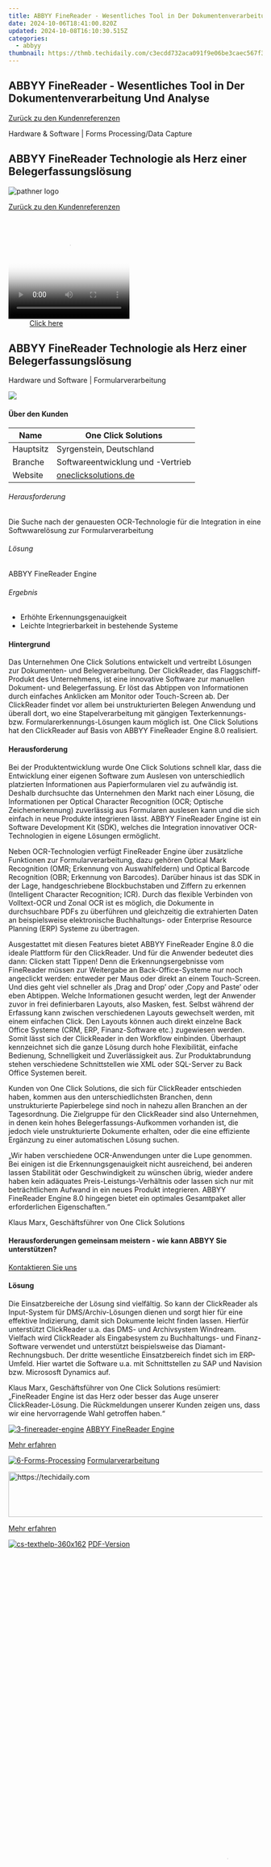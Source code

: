 ```yaml
---
title: ABBYY FineReader - Wesentliches Tool in Der Dokumentenverarbeitung Und Analyse
date: 2024-10-06T18:41:00.820Z
updated: 2024-10-08T16:10:30.515Z
categories:
  - abbyy
thumbnail: https://thmb.techidaily.com/c3ecdd732aca091f9e06be3caec567f3fcd17c056bf2dd14982465e8c7b5b6a1.jpg
---
```


## ABBYY FineReader - Wesentliches Tool in Der Dokumentenverarbeitung Und Analyse

[Zurück zu den Kundenreferenzen](https://tools.techidaily.com/abbyy/products/)

Hardware & Software | Forms Processing/Data Capture

## ABBYY FineReader Technologie als Herz einer Belegerfassungslösung

![pathner logo](https://content.abbyy.com/-/media/project/abbyy/abbyy/logos-white/de/71615.png?h=40&iar=0&w=120)

[Zurück zu den Kundenreferenzen](https://tools.techidaily.com/abbyy/products/)

<!-- affiliate ads begin -->
<span id="1265663">
					<video width="240" height="200" style="cursor:pointer"
           poster="//a.impactradius-go.com/display-clicktoplayimage/1265663.png"
           onclick="if(!this.playClicked){this.play();this.setAttribute('controls',true);this.playClicked=true;}">
	   <source src="//a.impactradius-go.com/display-ad/4482-1265663">
	   <img src="//a.impactradius-go.com/display-clicktoplayimage/1265663.png" style="border: none; height: 100%; width: 100%; object-fit: contain">
	</video>
	<div style="width:150px;text-align:center"><a href="javascript:window.open(decodeURIComponent('https%3A%2F%2Fmartinic.evyy.net%2Fc%2F5597632%2F1265663%2F4482'), '_blank');void(0);">Click here</a></div>
</span>
<img height="0" width="0" src="https://imp.pxf.io/i/5597632/1265663/4482" style="position:absolute;visibility:hidden;" border="0" />
<!-- affiliate ads end -->

## ABBYY FineReader Technologie als Herz einer Belegerfassungslösung

Hardware und Software | Formularverarbeitung 

![](https://static1.abbyy.com/abbyycommedia/16422/4208e_cs__0000s_0003_australia-canon.png) 

#### Über den Kunden

| Name      | One Click Solutions                                       |
| --------- | --------------------------------------------------------- |
| Hauptsitz | Syrgenstein, Deutschland                                  |
| Branche   | Softwareentwicklung und -Vertrieb                         |
| Website   | [oneclicksolutions.de](https://www.oneclicksolutions.de/) |

###### Herausforderung

Die Suche nach der genauesten OCR-Technologie für die Integration in eine Softwwarelösung zur Formularverarbeitung  

###### Lösung

ABBYY FineReader Engine

###### Ergebnis

* Erhöhte Erkennungsgenauigkeit
* Leichte Integrierbarkeit in bestehende Systeme

#### Hintergrund

Das Unternehmen One Click Solutions entwickelt und vertreibt Lösungen zur Dokumenten- und Belegverarbeitung. Der ClickReader, das Flaggschiff-Produkt des Unternehmens, ist eine innovative Software zur manuellen Dokument- und Belegerfassung. Er löst das Abtippen von Informationen durch einfaches Anklicken am Monitor oder Touch-Screen ab. Der ClickReader findet vor allem bei unstrukturierten Belegen Anwendung und überall dort, wo eine Stapelverarbeitung mit gängigen Texterkennungs- bzw. Formularerkennungs-Lösungen kaum möglich ist. One Click Solutions hat den ClickReader auf Basis von ABBYY FineReader Engine 8.0 realisiert.

#### Herausforderung

Bei der Produktentwicklung wurde One Click Solutions schnell klar, dass die Entwicklung einer eigenen Software zum Auslesen von unterschiedlich platzierten Informationen aus Papierformularen viel zu aufwändig ist. Deshalb durchsuchte das Unternehmen den Markt nach einer Lösung, die Informationen per Optical Character Recognition (OCR; Optische Zeichenerkennung) zuverlässig aus Formularen auslesen kann und die sich einfach in neue Produkte integrieren lässt. ABBYY FineReader Engine ist ein Software Development Kit (SDK), welches die Integration innovativer OCR-Technologien in eigene Lösungen ermöglicht.

Neben OCR-Technologien verfügt FineReader Engine über zusätzliche Funktionen zur Formularverarbeitung, dazu gehören Optical Mark Recognition (OMR; Erkennung von Auswahlfeldern) und Optical Barcode Recognition (OBR; Erkennung von Barcodes). Darüber hinaus ist das SDK in der Lage, handgeschriebene Blockbuchstaben und Ziffern zu erkennen (Intelligent Character Recognition; ICR). Durch das flexible Verbinden von Volltext-OCR und Zonal OCR ist es möglich, die Dokumente in durchsuchbare PDFs zu überführen und gleichzeitig die extrahierten Daten an beispielsweise elektronische Buchhaltungs- oder Enterprise Resource Planning (ERP) Systeme zu übertragen.

Ausgestattet mit diesen Features bietet ABBYY FineReader Engine 8.0 die ideale Plattform für den ClickReader. Und für die Anwender bedeutet dies dann: Clicken statt Tippen! Denn die Erkennungsergebnisse vom FineReader müssen zur Weitergabe an Back-Office-Systeme nur noch angeclickt werden: entweder per Maus oder direkt an einem Touch-Screen. Und dies geht viel schneller als ‚Drag and Drop’ oder ‚Copy and Paste’ oder eben Abtippen. Welche Informationen gesucht werden, legt der Anwender zuvor in frei definierbaren Layouts, also Masken, fest. Selbst während der Erfassung kann zwischen verschiedenen Layouts gewechselt werden, mit einem einfachen Click. Den Layouts können auch direkt einzelne Back Office Systeme (CRM, ERP, Finanz-Software etc.) zugewiesen werden. Somit lässt sich der ClickReader in den Workflow einbinden. Überhaupt kennzeichnet sich die ganze Lösung durch hohe Flexibilität, einfache Bedienung, Schnelligkeit und Zuverlässigkeit aus. Zur Produktabrundung stehen verschiedene Schnittstellen wie XML oder SQL-Server zu Back Office Systemen bereit.

Kunden von One Click Solutions, die sich für ClickReader entschieden haben, kommen aus den unterschiedlichsten Branchen, denn unstrukturierte Papierbelege sind noch in nahezu allen Branchen an der Tagesordnung. Die Zielgruppe für den ClickReader sind also Unternehmen, in denen kein hohes Belegerfassungs-Aufkommen vorhanden ist, die jedoch viele unstrukturierte Dokumente erhalten, oder die eine effiziente Ergänzung zu einer automatischen Lösung suchen.  

 „Wir haben verschiedene OCR-Anwendungen unter die Lupe genommen. Bei einigen ist die Erkennungsgenauigkeit nicht ausreichend, bei anderen lassen Stabilität oder Geschwindigkeit zu wünschen übrig, wieder andere haben kein adäquates Preis-Leistungs-Verhältnis oder lassen sich nur mit beträchtlichem Aufwand in ein neues Produkt integrieren. ABBYY FineReader Engine 8.0 hingegen bietet ein optimales Gesamtpaket aller erforderlichen Eigenschaften.“

 Klaus Marx, Geschäftsführer von One Click Solutions

#### Herausforderungen gemeinsam meistern - wie kann ABBYY Sie unterstützen?  

[Kontaktieren Sie uns](https://tools.techidaily.com/abbyy/products/) 

#### Lösung

Die Einsatzbereiche der Lösung sind vielfältig. So kann der ClickReader als Input-System für DMS/Archiv-Lösungen dienen und sorgt hier für eine effektive Indizierung, damit sich Dokumente leicht finden lassen. Hierfür unterstützt ClickReader u.a. das DMS- und Archivsystem Windream. Vielfach wird ClickReader als Eingabesystem zu Buchhaltungs- und Finanz-Software verwendet und unterstützt beispielsweise das Diamant-Rechnungsbuch. Der dritte wesentliche Einsatzbereich findet sich im ERP-Umfeld. Hier wartet die Software u.a. mit Schnittstellen zu SAP und Navision bzw. Micrososft Dynamics auf.

Klaus Marx, Geschäftsführer von One Click Solutions resümiert: „FineReader Engine ist das Herz oder besser das Auge unserer ClickReader-Lösung. Die Rückmeldungen unserer Kunden zeigen uns, dass wir eine hervorragende Wahl getroffen haben.“

[![3-finereader-engine](https://static2.abbyy.com/abbyycommedia/14346/3-finereader-engine.jpg)](https://tools.techidaily.com/abbyy/products/) [ABBYY FineReader Engine](https://tools.techidaily.com/abbyy/products/) 

[Mehr erfahren](https://tools.techidaily.com/abbyy/products/) 

[![6-Forms-Processing](https://static4.abbyy.com/abbyycommedia/14356/6-forms-processing.jpg)](https://tools.techidaily.com/abbyy/products/) [Formularverarbeitung](https://tools.techidaily.com/abbyy/products/) 

<!-- affiliate ads begin -->
<a href="https://unicoeye.pxf.io/c/5597632/2134247/18498" target="_top" id="2134247">
  <img src="//a.impactradius-go.com/display-ad/18498-2134247" border="0" alt="https://techidaily.com" width="728" height="90"/>
</a>
<img height="0" width="0" src="https://unicoeye.pxf.io/i/5597632/2134247/18498" style="position:absolute;visibility:hidden;" border="0" />
<!-- affiliate ads end -->

[Mehr erfahren](https://tools.techidaily.com/abbyy/products/) 

[![cs-texthelp-360x162](https://static2.abbyy.com/abbyycommedia/15361/cs-texthelp-360x162.jpg)](https://static4.abbyy.com/abbyycommedia/6136/cs-ocs-fr8-engine-d.pdf "PDF-Version") [PDF-Version](https://static4.abbyy.com/abbyycommedia/6136/cs-ocs-fr8-engine-d.pdf "PDF-Version") 

<!-- affiliate ads begin -->
<span id="1793213">
					<video width="864" height="1296" style="cursor:pointer"
           poster="//a.impactradius-go.com/display-clicktoplayimage/1793213.png"
           onclick="if(!this.playClicked){this.play();this.setAttribute('controls',true);this.playClicked=true;}">
	   <source src="//a.impactradius-go.com/display-ad/19135-1793213">
	   <img src="//a.impactradius-go.com/display-clicktoplayimage/1793213.png" style="border: none; height: 100%; width: 100%; object-fit: contain">
	</video>
	<div style="width:540px;text-align:center"><a href="javascript:window.open(decodeURIComponent('https%3A%2F%2Ftinyland.pxf.io%2Fc%2F5597632%2F1793213%2F19135'), '_blank');void(0);">Click here</a></div>
</span>
<img height="0" width="0" src="https://imp.pxf.io/i/5597632/1793213/19135" style="position:absolute;visibility:hidden;" border="0" />
<!-- affiliate ads end -->

[Zum Dokument](https://static4.abbyy.com/abbyycommedia/6136/cs-ocs-fr8-engine-d.pdf "PDF-Version") 

###### Like, share or repost

Teilen  True ?  : "" 

[Mehr über ABBYY](https://tools.techidaily.com/abbyy/products/) 

[Alle ABBYY-Niederlassungen](https://tools.techidaily.com/abbyy/products/) 

<!-- affiliate ads begin -->
<a href="https://aligracehair.sjv.io/c/5597632/1886048/19272" target="_top" id="1886048">
  <img src="//a.impactradius-go.com/display-ad/19272-1886048" border="0" alt="https://techidaily.com" width="728" height="90"/>
</a>
<img height="0" width="0" src="https://aligracehair.sjv.io/i/5597632/1886048/19272" style="position:absolute;visibility:hidden;" border="0" />
<!-- affiliate ads end -->

### Sind Sie bereit, mit einem Experten zu sprechen?

Wir würden Sie gerne auf Ihrem Weg zur Automatisierung unterstützen.

[Kontaktieren Sie uns](https://tools.techidaily.com/abbyy/products/)

<ins class="adsbygoogle"
     style="display:block"
     data-ad-format="autorelaxed"
     data-ad-client="ca-pub-7571918770474297"
     data-ad-slot="1223367746"></ins>

<ins class="adsbygoogle"
     style="display:block"
     data-ad-client="ca-pub-7571918770474297"
     data-ad-slot="8358498916"
     data-ad-format="auto"
     data-full-width-responsive="true"></ins>

<span class="atpl-alsoreadstyle">Also read:</span>
<div><ul>
<li><a href="https://facebook-video-recording.techidaily.com/new-from-likes-to-leads-top-30-tactics-for-social-media-success-for-2024/"><u>[New] From Likes to Leads Top 30 Tactics for Social Media Success for 2024</u></a></li>
<li><a href="https://some-skills.techidaily.com/new-structuring-a-compelling-resume-cv-on-linkedin/"><u>[New] Structuring a Compelling Resume (CV) on LinkedIn</u></a></li>
<li><a href="https://screen-capture.techidaily.com/updated-top-5-best-live-streaming-webcamscameras-for-twitch/"><u>[Updated] Top 5 Best Live Streaming Webcams/Cameras for Twitch</u></a></li>
<li><a href="https://tech-savvy.techidaily.com/co-pilot-extension-for-chatgpt-a-guide-to-its-functions-and-uses/"><u>Co-Pilot Extension for ChatGPT: A Guide to Its Functions and Uses</u></a></li>
<li><a href="https://some-techniques.techidaily.com/how-to-use-free-countdown-timer-for-2024/"><u>How to Use Free Countdown Timer for 2024</u></a></li>
<li><a href="https://screen-activity-recording.techidaily.com/in-2024-elevate-farming-fun-with-these-top-7-stardew-valley-enhancements/"><u>In 2024, Elevate Farming Fun with These Top 7 Stardew Valley Enhancements</u></a></li>
<li><a href="https://extra-guidance.techidaily.com/in-2024-motionmaster-win8-edition/"><u>In 2024, MotionMaster Win8 Edition</u></a></li>
<li><a href="https://solve-popular.techidaily.com/leveraging-the-efficiency-of-cookiebot-technology-for-seamless-web-tracking/"><u>Leveraging the Efficiency of Cookiebot Technology for Seamless Web Tracking</u></a></li>
<li><a href="https://solve-popular.techidaily.com/online-marketplace-exceeds-growth-targets-and-boosts-operational-productivity-with-cutting-edge-invoice-management-technology/"><u>Online Marketplace Exceeds Growth Targets and Boosts Operational Productivity with Cutting-Edge Invoice Management Technology</u></a></li>
<li><a href="https://instagram-clips.techidaily.com/perfecting-the-art-of-borders-in-instagram-photos-for-2024/"><u>Perfecting the Art of Borders in Instagram Photos for 2024</u></a></li>
<li><a href="https://solve-popular.techidaily.com/securing-your-digital-footprint-counteracting-textgrabber-threats-and-improving-user-mobility-insights-for-abbyy-readers/"><u>Securing Your Digital Footprint: Counteracting TextGrabber Threats & Improving User Mobility | Insights for ABBYY Readers</u></a></li>
<li><a href="https://solve-popular.techidaily.com/sustained-profitable-expansion-abbyy-announces-back-to-back-double-digit-revenue-upswing-for-third-year-in-a-row/"><u>Sustained Profitable Expansion: ABBYY Announces Back-to-Back Double-Digit Revenue Upswing for Third Year in a Row</u></a></li>
<li><a href="https://android-unlock.techidaily.com/top-4-sim-location-trackers-to-easily-find-your-lost-vivo-device-by-drfone-android/"><u>Top 4 SIM Location Trackers To Easily Find Your Lost Vivo Device</u></a></li>
<li><a href="https://solve-popular.techidaily.com/understanding-the-legal-framework-abbyys-cloud-product-terms-end-to-end-privacy-standards-and-gdpr-provisions-explained/"><u>Understanding the Legal Framework: ABBYY's Cloud Product Terms, End-to-End Privacy Standards & GDPR Provisions Explained</u></a></li>
<li><a href="https://solve-popular.techidaily.com/unleash-dynamic-user-experiences-with-cookiebot-technology/"><u>Unleash Dynamic User Experiences with Cookiebot Technology</u></a></li>
</ul></div>

